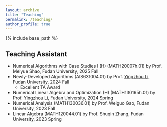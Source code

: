 ```yaml
---
layout: archive
title: "Teaching"
permalink: /teaching/
author_profile: true
---
```


{% include base_path %}

## Teaching Assistant

* Numerical Algorithms with Case Studies I (H) (MATH20007h.01) by Prof. Meiyue Shao, Fudan University, 2025 Fall
* Newly-Developed Algorithms (AIS631004.01) by Prof. [Yingzhou Li](https://yingzhouli.com/), Fudan University, 2024 Fall
  * Excellent TA Award
* Numerical Linear Algebra and Optimization (H) (MATH130165h.01) by Prof. [Yingzhou Li](https://yingzhouli.com/), Fudan University, 2024 Spring
* Numerical Analysis (MATH130036.01) by Prof. Weiguo Gao, Fudan University, 2023 Fall
* Linear Algebra (MATH120044.01) by Prof. Shuqin Zhang, Fudan University, 2023 Spring
